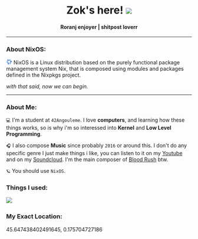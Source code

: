 <h1 align="center">Zok's here! <img src="https://wiki.gbl.gg/images/5/57/AUA-IMP-S-RED.png"></h1>

<h4 align='center'>
  Roranj enjoyer | shitpost loverr
</h4>

---------------------------------------

### About NixOS:

<img src="https://raw.githubusercontent.com/NixOS/nixos-artwork/master/logo/nix-snowflake.svg" width="16"></img> NixOS is a Linux distribution based on the purely functional package management system Nix, that is composed using modules and packages defined in the Nixpkgs project.

<i>with that said, now we can begin.</i>

---------------------------------------

### About Me:

`💻` I'm a student at `42Angouleme`. I love <b>computers</b>, and learning how these things works, so is why i'm so interessed into <b>Kernel</b> and <b>Low Level Programming</b>.

`🎧` I also compose <b>Music</b> since probably `2016` or around this. I don't do any specific genre I just make things i like, you can listen to it on my [Youtube](https://www.youtube.com/channel/UCAiYUxrqETUJCd3le3n6WCA) and on my [Soundcloud](https://soundcloud.com/yosyo). I'm the main composer of [Blood Rush](https://store.steampowered.com/app/2435870/Blood_Rush/) btw.

`🪐` You should use `NixOS`.

### Things I used:

[![](https://skillicons.dev/icons?i=c,py,rust,linux,nix,git,godot,html,css,sass)](https://skillicons.dev)

### My Exact Location:

45.647438402491645, 0.175704727186
